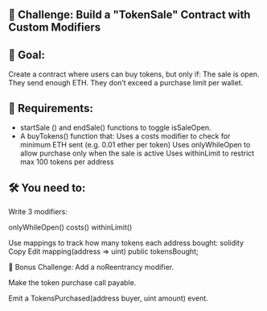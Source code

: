  ## 🔧 Challenge: Build a "TokenSale" Contract with Custom Modifiers

## 🎯 Goal:
Create a contract where users can buy tokens, but only if:
The sale is open.
They send enough ETH.
They don’t exceed a purchase limit per wallet.

## 🧱 Requirements:
 - startSale
 () and endSale() functions to toggle isSaleOpen.
- A buyTokens() function that: Uses a costs modifier to check for minimum ETH sent (e.g. 0.01 ether per token)
Uses onlyWhileOpen to allow purchase only when the sale is active
Uses withinLimit to restrict max 100 tokens per address

## 🛠 You need to:
Write 3 modifiers:

onlyWhileOpen()
costs()
withinLimit()

Use mappings to track how many tokens each address bought:
solidity
Copy
Edit
mapping(address => uint) public tokensBought;

🧪 Bonus Challenge:
Add a noReentrancy modifier.

Make the token purchase call payable.

Emit a TokensPurchased(address buyer, uint amount) event.